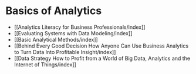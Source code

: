 # Basics of Analytics

- [[Analytics Literacy for Business Professionals/index]]
- [[Evaluating Systems with Data Modeling/index]]
- [[Basic Analytical Methods/index]]
- [[Behind Every Good Decision How Anyone Can Use Business Analytics to Turn Data Into Profitable Insight/index]]
- [[Data Strategy How to Profit from a World of Big Data, Analytics and the Internet of Things/index]]
